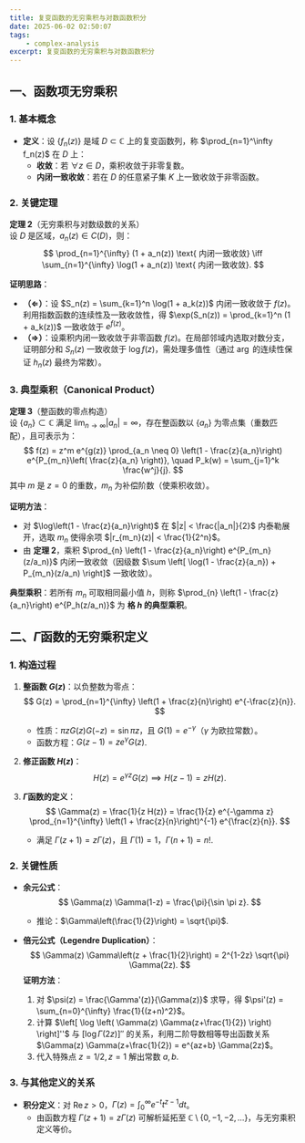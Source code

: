 ```yaml
---
title: 复变函数的无穷乘积与对数函数积分
date: 2025-06-02 02:50:07
tags:
    - complex-analysis
excerpt: 复变函数的无穷乘积与对数函数积分
---
```


## **一、函数项无穷乘积**
### **1. 基本概念**
- **定义**：设 $\{f_n(z)\}$ 是域 $D \subset \mathbb{C}$ 上的复变函数列，称 $\prod_{n=1}^\infty f_n(z)$ 在 $D$ 上：
  - **收敛**：若 $\forall z \in D$，乘积收敛于非零复数。
  - **内闭一致收敛**：若在 $D$ 的任意紧子集 $K$ 上一致收敛于非零函数。

### **2. 关键定理**
**定理 2**（无穷乘积与对数级数的关系）  
设 $D$ 是区域，$a_n(z) \in C(D)$，则：
$$
\prod_{n=1}^{\infty} (1 + a_n(z)) \text{ 内闭一致收敛} \iff \sum_{n=1}^{\infty} \log(1 + a_n(z)) \text{ 内闭一致收敛}.
$$

**证明思路**：
- **（⇐）**：设 $S_n(z) = \sum_{k=1}^n \log(1 + a_k(z))$ 内闭一致收敛于 $f(z)$。利用指数函数的连续性及一致收敛性，得 $\exp(S_n(z)) = \prod_{k=1}^n (1 + a_k(z))$ 一致收敛于 $e^{f(z)}$。
- **（⇒）**：设乘积内闭一致收敛于非零函数 $f(z)$。在局部邻域内选取对数分支，证明部分和 $S_n(z)$ 一致收敛于 $\log f(z)$，需处理多值性（通过 $\arg$ 的连续性保证 $h_n(z)$ 最终为常数）。

### **3. 典型乘积（Canonical Product）**
**定理 3**（整函数的零点构造）  
设 $\{a_n\} \subset \mathbb{C}$ 满足 $\lim_{n \to \infty} |a_n| = \infty$，存在整函数以 $\{a_n\}$ 为零点集（重数匹配），且可表示为：
$$
f(z) = z^m e^{g(z)} \prod_{a_n \neq 0} \left(1 - \frac{z}{a_n}\right) e^{P_{m_n}\left( \frac{z}{a_n} \right)}, \quad P_k(w) = \sum_{j=1}^k \frac{w^j}{j}.
$$
其中 $m$ 是 $z=0$ 的重数，$m_n$ 为补偿阶数（使乘积收敛）。

**证明方法**：
- 对 $\log\left(1 - \frac{z}{a_n}\right)$ 在 $|z| < \frac{|a_n|}{2}$ 内泰勒展开，选取 $m_n$ 使得余项 $|r_{m_n}(z)| < \frac{1}{2^n}$。
- 由 **定理 2**，乘积 $\prod_{n} \left(1 - \frac{z}{a_n}\right) e^{P_{m_n}(z/a_n)}$ 内闭一致收敛（因级数 $\sum \left[ \log(1 - \frac{z}{a_n}) + P_{m_n}(z/a_n) \right]$ 一致收敛）。

**典型乘积**：若所有 $m_n$ 可取相同最小值 $h$，则称 $\prod_{n} \left(1 - \frac{z}{a_n}\right) e^{P_h(z/a_n)}$ 为 **格 $h$ 的典型乘积**。


## **二、$\Gamma$函数的无穷乘积定义**
### **1. 构造过程**
1. **整函数 $G(z)$**：以负整数为零点：
   $$
   G(z) = \prod_{n=1}^{\infty} \left(1 + \frac{z}{n}\right) e^{-\frac{z}{n}}.
   $$
   - 性质：$\pi z G(z)G(-z) = \sin \pi z$，且 $G(1) = e^{-\gamma}$（$\gamma$ 为欧拉常数）。
   - 函数方程：$G(z-1) = z e^{\gamma} G(z)$.

2. **修正函数 $H(z)$**：
   $$
   H(z) = e^{\gamma z} G(z) \implies H(z-1) = z H(z).
   $$

3. **$\Gamma$函数的定义**：
   $$
   \Gamma(z) = \frac{1}{z H(z)} = \frac{1}{z} e^{-\gamma z} \prod_{n=1}^{\infty} \left(1 + \frac{z}{n}\right)^{-1} e^{\frac{z}{n}}.
   $$
   - 满足 $\Gamma(z+1) = z \Gamma(z)$，且 $\Gamma(1) = 1$，$\Gamma(n+1) = n!$.

### **2. 关键性质**
- **余元公式**：
  $$
  \Gamma(z) \Gamma(1-z) = \frac{\pi}{\sin \pi z}.
  $$
  - 推论：$\Gamma\left(\frac{1}{2}\right) = \sqrt{\pi}$.

- **倍元公式（Legendre Duplication）**：
  $$
  \Gamma(z) \Gamma\left(z + \frac{1}{2}\right) = 2^{1-2z} \sqrt{\pi}  \Gamma(2z).
  $$
  **证明方法**：
  1. 对 $\psi(z) = \frac{\Gamma'(z)}{\Gamma(z)}$ 求导，得 $\psi'(z) = \sum_{n=0}^{\infty} \frac{1}{(z+n)^2}$。
  2. 计算 $\left[ \log \left( \Gamma(z) \Gamma(z+\frac{1}{2}) \right) \right]''$ 与 $\left[ \log \Gamma(2z) \right]''$ 的关系，利用二阶导数相等导出函数关系 $\Gamma(z) \Gamma(z+\frac{1}{2}) = e^{az+b} \Gamma(2z)$。
  3. 代入特殊点 $z=1/2, z=1$ 解出常数 $a, b$.

### **3. 与其他定义的关系**
- **积分定义**：对 $\operatorname{Re} z > 0$，$\Gamma(z) = \int_0^{\infty} e^{-t} t^{z-1}  dt$。
  - 由函数方程 $\Gamma(z+1) = z \Gamma(z)$ 可解析延拓至 $\mathbb{C} \setminus \{0,-1,-2,\ldots\}$，与无穷乘积定义等价。
